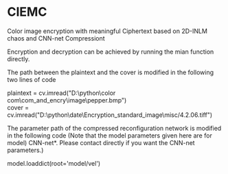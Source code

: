 # CIEMC
Color image encryption with meaningful Ciphertext based on 2D-INLM chaos and CNN-net Compressiont

Encryption and decryption can be achieved by running the mian function directly.

The path between the plaintext and the cover is modified in the following two lines of code

plaintext = cv.imread("D:\python\color com\com_and_encry\image\pepper.bmp")  
cover = cv.imread("D:\python\date\Encryption_standard_image\misc/4.2.06.tiff")

The parameter path of the compressed reconfiguration network is modified in the following code
(Note that the model parameters given here are for model) CNN-net*. Please contact directly if you want the CNN-net parameters.)

model.loaddict(root='model/vel')
